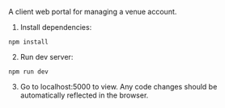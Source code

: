 A client web portal for managing a venue account.


1) Install dependencies:

```
npm install
```

2) Run dev server:

```
npm run dev
```

3) Go to localhost:5000 to view. Any code changes should be automatically reflected in the browser.